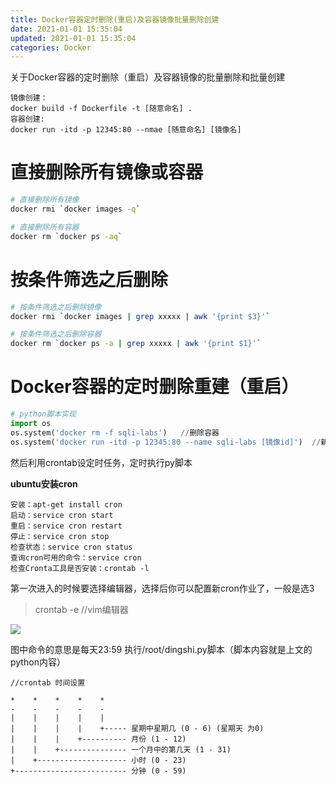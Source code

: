 ```yaml
---
title: Docker容器定时删除(重启)及容器镜像批量删除创建
date: 2021-01-01 15:35:04
updated: 2021-01-01 15:35:04
categories: Docker
---
```


关于Docker容器的定时删除（重启）及容器镜像的批量删除和批量创建<!--more-->

```
镜像创建：
docker build -f Dockerfile -t [随意命名] .
容器创建:
docker run -itd -p 12345:80 --nmae [随意命名] [镜像名]
```



# 直接删除所有镜像或容器

```bash
# 直接删除所有镜像
docker rmi `docker images -q`

# 直接删除所有容器
docker rm `docker ps -aq`
```

# 按条件筛选之后删除

```bash
# 按条件筛选之后删除镜像
docker rmi `docker images | grep xxxxx | awk '{print $3}'`

# 按条件筛选之后删除容器
docker rm `docker ps -a | grep xxxxx | awk '{print $1}'`
```



# Docker容器的定时删除重建（重启）

```python
# python脚本实现
import os
os.system('docker rm -f sqli-labs')   //删除容器
os.system('docker run -itd -p 12345:80 --name sqli-labs [镜像id]')  //新建容器
```

然后利用crontab设定时任务，定时执行py脚本

**ubuntu安装cron**

```
安装：apt-get install cron
启动：service cron start
重启：service cron restart
停止：service cron stop
检查状态：service cron status
查询cron可用的命令：service cron
检查Cronta工具是否安装：crontab -l
```
第一次进入的时候要选择编辑器，选择后你可以配置新cron作业了，一般是选3

> crontab -e   //vim编辑器

![](https://img.npfs06.top/20210404154527.png?imageView2/0/q/75|watermark/2/text/bnBmczA2LnRvcA==/font/5b6u6L2v6ZuF6buR/fontsize/340/fill/IzAwMDAwMA==/dissolve/62/gravity/SouthEast/dx/10/dy/10)

图中命令的意思是每天23:59 执行/root/dingshi.py脚本（脚本内容就是上文的python内容）

```
//crontab 时间设置

*    *    *    *    *
-    -    -    -    -
|    |    |    |    |
|    |    |    |    +----- 星期中星期几 (0 - 6) (星期天 为0)
|    |    |    +---------- 月份 (1 - 12) 
|    |    +--------------- 一个月中的第几天 (1 - 31)
|    +-------------------- 小时 (0 - 23)
+------------------------- 分钟 (0 - 59)
```

